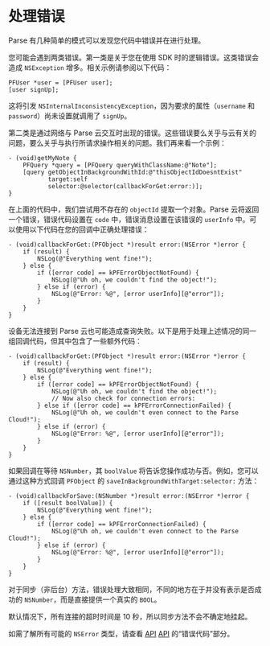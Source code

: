 # 处理错误

Parse 有几种简单的模式可以发现您代码中错误并在进行处理。

您可能会遇到两类错误。第一类是关于您在使用 SDK 时的逻辑错误。这类错误会造成 `NSException` 增多。相关示例请参阅以下代码：

```objc
PFUser *user = [PFUser user];
[user signUp];
```

这将引发 `NSInternalInconsistencyException`，因为要求的属性（`username` 和 `password`）尚未设置就调用了 `signUp`。

第二类是通过网络与 Parse 云交互时出现的错误。这些错误要么关乎与云有关的问题，要么关乎与执行所请求操作相关的问题。我们再来看一个示例：

```objc
- (void)getMyNote {
    PFQuery *query = [PFQuery queryWithClassName:@"Note"];
    [query getObjectInBackgroundWithId:@"thisObjectIdDoesntExist"
           target:self 
           selector:@selector(callbackForGet:error:)];
}
```

在上面的代码中，我们尝试用不存在的 `objectId` 提取一个对象。Parse 云将返回一个错误，错误代码设置在 `code` 中，错误消息设置在该错误的 `userInfo` 中。可以使用以下代码在您的回调中正确处理错误：

```objc
- (void)callbackForGet:(PFObject *)result error:(NSError *)error {
    if (result) {
        NSLog(@"Everything went fine!");
    } else {
        if ([error code] == kPFErrorObjectNotFound) {
            NSLog(@"Uh oh, we couldn't find the object!");
        } else if (error) {
            NSLog(@"Error: %@", [error userInfo][@"error"]);
        }
    }
}
```

设备无法连接到 Parse 云也可能造成查询失败。以下是用于处理上述情况的同一组回调代码，但其中包含了一些额外代码：

```objc
- (void)callbackForGet:(PFObject *)result error:(NSError *)error {
    if (result) {
        NSLog(@"Everything went fine!");
    } else {
        if ([error code] == kPFErrorObjectNotFound) {
            NSLog(@"Uh oh, we couldn't find the object!");
            // Now also check for connection errors:
        } else if ([error code] == kPFErrorConnectionFailed) {
            NSLog(@"Uh oh, we couldn't even connect to the Parse Cloud!");
        } else if (error) {
            NSLog(@"Error: %@", [error userInfo][@"error"]);
        }
    }
}
```

如果回调在等待 `NSNumber`，其 `boolValue` 将告诉您操作成功与否。例如，您可以通过这种方式回调 `PFObject` 的 `saveInBackgroundWithTarget:selector:` 方法：

```objc
- (void)callbackForSave:(NSNumber *)result error:(NSError *)error {
    if ([result boolValue]) {
        NSLog(@"Everything went fine!");
    } else {
        if ([error code] == kPFErrorConnectionFailed) {
            NSLog(@"Uh oh, we couldn't even connect to the Parse Cloud!");
        } else if (error) {
            NSLog(@"Error: %@", [error userInfo][@"error"]);
        }
    }
}
```

对于同步（非后台）方法，错误处理大致相同，不同的地方在于并没有表示是否成功的 `NSNumber`，而是直接提供一个真实的 `BOOL`。

默认情况下，所有连接的超时时间是 10 秒，所以同步方法不会不确定地挂起。

如需了解所有可能的 `NSError` 类型，请查看 [API](/docs/ios) [API](/docs/osx) 的&ldquo;错误代码&rdquo;部分。
